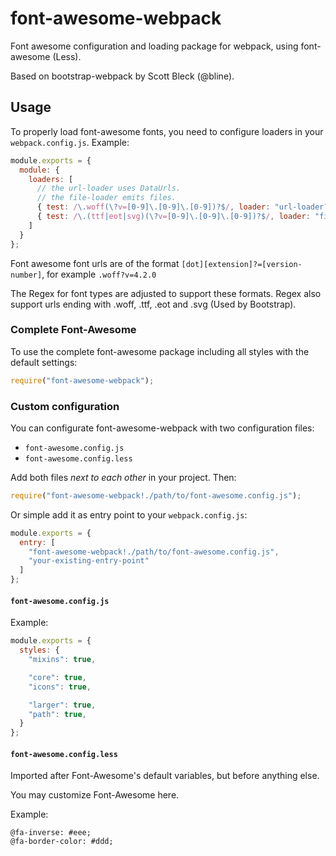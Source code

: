 font-awesome-webpack
====================

Font awesome configuration and loading package for webpack, using font-awesome (Less).

Based on bootstrap-webpack by Scott Bleck (@bline).

Usage
-----

To properly load font-awesome fonts, you need to configure loaders in your `webpack.config.js`. Example:

``` javascript
module.exports = {
  module: {
    loaders: [
      // the url-loader uses DataUrls.
      // the file-loader emits files.
      { test: /\.woff(\?v=[0-9]\.[0-9]\.[0-9])?$/, loader: "url-loader?limit=10000&minetype=application/font-woff" },
      { test: /\.(ttf|eot|svg)(\?v=[0-9]\.[0-9]\.[0-9])?$/, loader: "file-loader" }
    ]
  }
};
```

Font awesome font urls are of the format `[dot][extension]?=[version-number]`, for example `.woff?v=4.2.0`

The Regex for font types are adjusted to support these formats. Regex also support urls ending with .woff, .ttf, .eot and .svg (Used by Bootstrap).

### Complete Font-Awesome

To use the complete font-awesome package including all styles with the default settings:

``` javascript
require("font-awesome-webpack");
```

### Custom configuration

You can configurate font-awesome-webpack with two configuration files:

* `font-awesome.config.js`
* `font-awesome.config.less`

Add both files *next to each other* in your project. Then:

``` javascript
require("font-awesome-webpack!./path/to/font-awesome.config.js");
```

Or simple add it as entry point to your `webpack.config.js`:

``` javascript
module.exports = {
  entry: [
    "font-awesome-webpack!./path/to/font-awesome.config.js",
    "your-existing-entry-point"
  ]
};
```

#### `font-awesome.config.js`

Example:

``` javascript
module.exports = {
  styles: {
    "mixins": true,

    "core": true,
    "icons": true,

    "larger": true,
    "path": true,
  }
};
```

#### `font-awesome.config.less`

Imported after Font-Awesome's default variables, but before anything else.

You may customize Font-Awesome here.

Example:

``` less
@fa-inverse: #eee;
@fa-border-color: #ddd;
```

